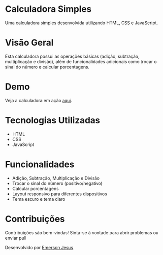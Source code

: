 # Calculadora Simples

Uma calculadora simples desenvolvida utilizando HTML, CSS e JavaScript.

# Visão Geral

Esta calculadora possui as operações básicas (adição, subtração, multiplicação e divisão), além de funcionalidades adicionais como trocar o sinal do número e calcular porcentagens.

# Demo

Veja a calculadora em ação [aqui](https://calcbasica.netlify.app/).

# Tecnologias Utilizadas

- HTML
- CSS
- JavaScript

# Funcionalidades

- Adição, Subtração, Multiplicação e Divisão
- Trocar o sinal do número (positivo/negativo)
- Calcular porcentagens
- Layout responsivo para diferentes dispositivos
- Tema escuro e tema claro

 # Contribuições

Contribuições são bem-vindas! Sinta-se à vontade para abrir problemas ou enviar pull

Desenvolvido  por [Emerson Jesus](https://github.com/EmersonJesus)
